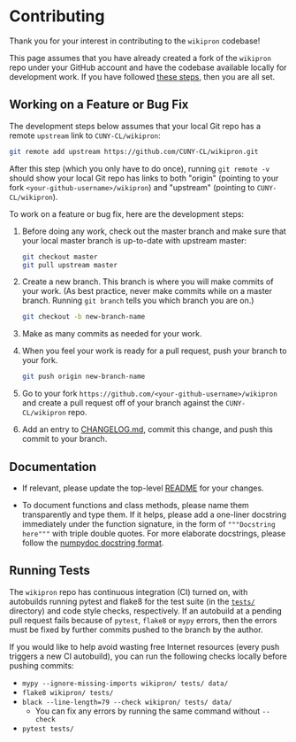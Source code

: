 # Contributing

Thank you for your interest in contributing to the `wikipron` codebase!

This page assumes that you have already created a fork of the `wikipron` repo
under your GitHub account and have the codebase available locally for
development work. If you have followed
[these steps](https://github.com/CUNY-CL/wikipron#development),
then you are all set.

## Working on a Feature or Bug Fix

The development steps below assumes that your local Git repo has a remote
`upstream` link to `CUNY-CL/wikipron`:
   
```bash
git remote add upstream https://github.com/CUNY-CL/wikipron.git
```

After this step (which you only have to do once),
running `git remote -v` should show your local Git repo
has links to both "origin"
(pointing to your fork `<your-github-username>/wikipron`)
and "upstream" (pointing to `CUNY-CL/wikipron`).

To work on a feature or bug fix, here are the development steps: 

1. Before doing any work, check out the master branch and
   make sure that your local master branch is up-to-date with upstream master:
   
   ```bash
   git checkout master
   git pull upstream master
   ``` 
   
2. Create a new branch.
   This branch is where you will make commits of your work.
   (As best practice, never make commits while on a master branch.
   Running `git branch` tells you which branch you are on.)
   
   ```bash
   git checkout -b new-branch-name
   ```
   
3. Make as many commits as needed for your work.
4. When you feel your work is ready for a pull request,
   push your branch to your fork.

   ```bash
   git push origin new-branch-name
   ```
5. Go to your fork `https://github.com/<your-github-username>/wikipron` and
   create a pull request off of your branch against the `CUNY-CL/wikipron`
   repo.

6. Add an entry to
   [CHANGELOG.md](https://github.com/CUNY-CL/wikipron/blob/master/CHANGELOG.md),
   commit this change, and push this commit to your branch.

## Documentation

* If relevant, please update the top-level
  [README](https://github.com/CUNY-CL/wikipron/blob/master/README.md)
  for your changes.

* To document functions and class methods, please name them transparently and
  type them. If it helps, please add a one-liner docstring immediately
  under the function signature, in the form of `"""Docstring here"""` with
  triple double quotes. For more elaborate docstrings, please follow the
  [numpydoc docstring format](https://numpydoc.readthedocs.io/en/latest/format.html).

## Running Tests

The `wikipron` repo has continuous integration (CI) turned on,
with autobuilds running pytest and flake8 for the test suite
(in the [`tests/`](tests) directory) and code style checks, respectively.
If an autobuild at a pending pull request fails because of `pytest`, `flake8` or
`mypy` errors, then the errors must be fixed by further commits pushed to the
branch by the author.

If you would like to help avoid wasting free Internet resources
(every push triggers a new CI autobuild),
you can run the following checks locally before pushing commits:
* `mypy --ignore-missing-imports wikipron/ tests/ data/`
* `flake8 wikipron/ tests/`
* `black --line-length=79 --check wikipron/ tests/ data/`
    * You can fix any errors by running the same command without `--check`
* `pytest tests/`
